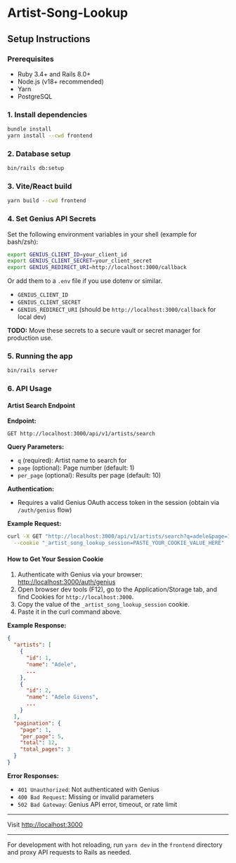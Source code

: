 # Artist-Song-Lookup

## Setup Instructions

### Prerequisites

- Ruby 3.4+ and Rails 8.0+
- Node.js (v18+ recommended)
- Yarn
- PostgreSQL

### 1. Install dependencies

```bash
bundle install
yarn install --cwd frontend
```

### 2. Database setup

```bash
bin/rails db:setup
```

### 3. Vite/React build

```bash
yarn build --cwd frontend
```

### 4. Set Genius API Secrets

Set the following environment variables in your shell (example for bash/zsh):

```bash
export GENIUS_CLIENT_ID=your_client_id
export GENIUS_CLIENT_SECRET=your_client_secret
export GENIUS_REDIRECT_URI=http://localhost:3000/callback
```

Or add them to a `.env` file if you use dotenv or similar.

- `GENIUS_CLIENT_ID`
- `GENIUS_CLIENT_SECRET`
- `GENIUS_REDIRECT_URI` (should be `http://localhost:3000/callback` for local dev)

**TODO:** Move these secrets to a secure vault or secret manager for production use.

### 5. Running the app

```bash
bin/rails server
```

### 6. API Usage

#### Artist Search Endpoint

**Endpoint:**

```
GET http://localhost:3000/api/v1/artists/search
```

**Query Parameters:**

- `q` (required): Artist name to search for
- `page` (optional): Page number (default: 1)
- `per_page` (optional): Results per page (default: 10)

**Authentication:**

- Requires a valid Genius OAuth access token in the session (obtain via `/auth/genius` flow)

**Example Request:**

```bash
curl -X GET "http://localhost:3000/api/v1/artists/search?q=adele&page=1&per_page=5" \
  --cookie "_artist_song_lookup_session=PASTE_YOUR_COOKIE_VALUE_HERE"
```

#### How to Get Your Session Cookie

1. Authenticate with Genius via your browser: [http://localhost:3000/auth/genius](http://localhost:3000/auth/genius)
2. Open browser dev tools (F12), go to the Application/Storage tab, and find Cookies for `http://localhost:3000`.
3. Copy the value of the `_artist_song_lookup_session` cookie.
4. Paste it in the curl command above.

**Example Response:**

```json
{
  "artists": [
    {
      "id": 1,
      "name": "Adele",
      ...
    },
    {
      "id": 2,
      "name": "Adele Givens",
      ...
    }
  ],
  "pagination": {
    "page": 1,
    "per_page": 5,
    "total": 12,
    "total_pages": 3
  }
}
```

**Error Responses:**

- `401 Unauthorized`: Not authenticated with Genius
- `400 Bad Request`: Missing or invalid parameters
- `502 Bad Gateway`: Genius API error, timeout, or rate limit

---

Visit [http://localhost:3000](http://localhost:3000)

---

For development with hot reloading, run `yarn dev` in the `frontend` directory and proxy API requests to Rails as needed.
